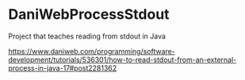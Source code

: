 # DaniWebProcessStdout
Project that teaches reading from stdout in Java

https://www.daniweb.com/programming/software-development/tutorials/536301/how-to-read-stdout-from-an-external-process-in-java-17#post2281362

